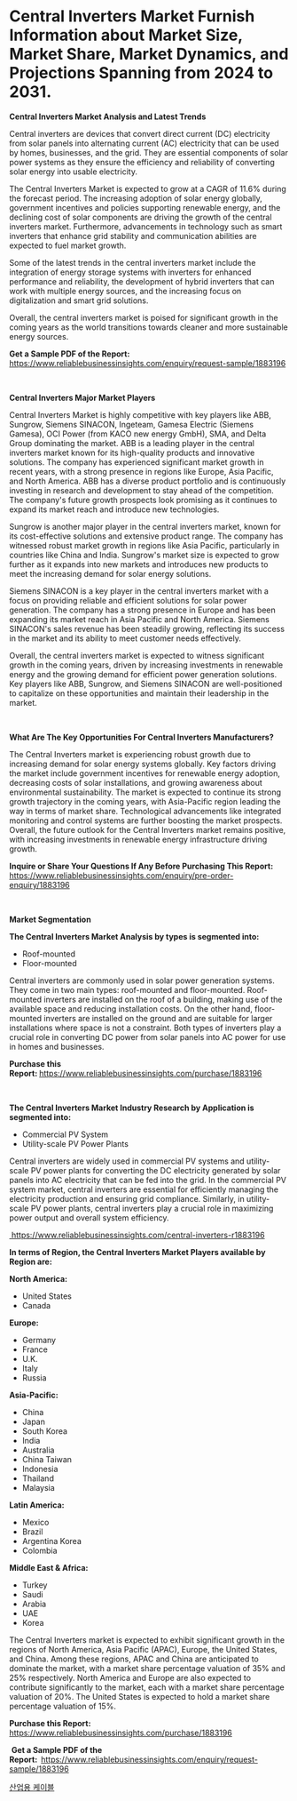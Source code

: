 <p><h1>Central Inverters Market Furnish Information about Market Size, Market Share, Market Dynamics, and Projections Spanning from 2024 to 2031.</h1></p><p><strong>Central Inverters Market Analysis and Latest Trends</strong></p>
<p><p>Central inverters are devices that convert direct current (DC) electricity from solar panels into alternating current (AC) electricity that can be used by homes, businesses, and the grid. They are essential components of solar power systems as they ensure the efficiency and reliability of converting solar energy into usable electricity.</p><p>The Central Inverters Market is expected to grow at a CAGR of 11.6% during the forecast period. The increasing adoption of solar energy globally, government incentives and policies supporting renewable energy, and the declining cost of solar components are driving the growth of the central inverters market. Furthermore, advancements in technology such as smart inverters that enhance grid stability and communication abilities are expected to fuel market growth.</p><p>Some of the latest trends in the central inverters market include the integration of energy storage systems with inverters for enhanced performance and reliability, the development of hybrid inverters that can work with multiple energy sources, and the increasing focus on digitalization and smart grid solutions.</p><p>Overall, the central inverters market is poised for significant growth in the coming years as the world transitions towards cleaner and more sustainable energy sources.</p></p>
<p><strong>Get a Sample PDF of the Report:&nbsp;</strong> <a href="https://www.reliablebusinessinsights.com/enquiry/request-sample/1883196">https://www.reliablebusinessinsights.com/enquiry/request-sample/1883196</a></p>
<p>&nbsp;</p>
<p><strong>Central Inverters Major Market Players</strong></p>
<p><p>Central Inverters Market is highly competitive with key players like ABB, Sungrow, Siemens SINACON, Ingeteam, Gamesa Electric (Siemens Gamesa), OCI Power (from KACO new energy GmbH), SMA, and Delta Group dominating the market. ABB is a leading player in the central inverters market known for its high-quality products and innovative solutions. The company has experienced significant market growth in recent years, with a strong presence in regions like Europe, Asia Pacific, and North America. ABB has a diverse product portfolio and is continuously investing in research and development to stay ahead of the competition. The company's future growth prospects look promising as it continues to expand its market reach and introduce new technologies.</p><p>Sungrow is another major player in the central inverters market, known for its cost-effective solutions and extensive product range. The company has witnessed robust market growth in regions like Asia Pacific, particularly in countries like China and India. Sungrow's market size is expected to grow further as it expands into new markets and introduces new products to meet the increasing demand for solar energy solutions.</p><p>Siemens SINACON is a key player in the central inverters market with a focus on providing reliable and efficient solutions for solar power generation. The company has a strong presence in Europe and has been expanding its market reach in Asia Pacific and North America. Siemens SINACON's sales revenue has been steadily growing, reflecting its success in the market and its ability to meet customer needs effectively.</p><p>Overall, the central inverters market is expected to witness significant growth in the coming years, driven by increasing investments in renewable energy and the growing demand for efficient power generation solutions. Key players like ABB, Sungrow, and Siemens SINACON are well-positioned to capitalize on these opportunities and maintain their leadership in the market.</p></p>
<p>&nbsp;</p>
<p><strong>What Are The Key Opportunities For Central Inverters Manufacturers?</strong></p>
<p><p>The Central Inverters market is experiencing robust growth due to increasing demand for solar energy systems globally. Key factors driving the market include government incentives for renewable energy adoption, decreasing costs of solar installations, and growing awareness about environmental sustainability. The market is expected to continue its strong growth trajectory in the coming years, with Asia-Pacific region leading the way in terms of market share. Technological advancements like integrated monitoring and control systems are further boosting the market prospects. Overall, the future outlook for the Central Inverters market remains positive, with increasing investments in renewable energy infrastructure driving growth.</p></p>
<p><strong>Inquire or Share Your Questions If Any Before Purchasing This Report:</strong> <a href="https://www.reliablebusinessinsights.com/enquiry/pre-order-enquiry/1883196">https://www.reliablebusinessinsights.com/enquiry/pre-order-enquiry/1883196</a></p>
<p>&nbsp;</p>
<p><strong>Market Segmentation</strong></p>
<p><strong>The Central Inverters Market Analysis by types is segmented into:</strong></p>
<p><ul><li>Roof-mounted</li><li>Floor-mounted</li></ul></p>
<p><p>Central inverters are commonly used in solar power generation systems. They come in two main types: roof-mounted and floor-mounted. Roof-mounted inverters are installed on the roof of a building, making use of the available space and reducing installation costs. On the other hand, floor-mounted inverters are installed on the ground and are suitable for larger installations where space is not a constraint. Both types of inverters play a crucial role in converting DC power from solar panels into AC power for use in homes and businesses.</p></p>
<p><strong>Purchase this Report:&nbsp;</strong><a href="https://www.reliablebusinessinsights.com/purchase/1883196">https://www.reliablebusinessinsights.com/purchase/1883196</a></p>
<p>&nbsp;</p>
<p><strong>The Central Inverters Market Industry Research by Application is segmented into:</strong></p>
<p><ul><li>Commercial PV System</li><li>Utility-scale PV Power Plants</li></ul></p>
<p><p>Central inverters are widely used in commercial PV systems and utility-scale PV power plants for converting the DC electricity generated by solar panels into AC electricity that can be fed into the grid. In the commercial PV system market, central inverters are essential for efficiently managing the electricity production and ensuring grid compliance. Similarly, in utility-scale PV power plants, central inverters play a crucial role in maximizing power output and overall system efficiency.</p></p>
<p><a href="https://www.reliablebusinessinsights.com/central-inverters-r1883196">&nbsp;https://www.reliablebusinessinsights.com/central-inverters-r1883196</a></p>
<p><strong>In terms of Region, the Central Inverters Market Players available by Region are:</strong></p>
<p>
    <p> <strong> North America: </strong>
        <ul>
            <li>United States</li>
            <li>Canada</li>
        </ul>
        </p> 
    <p> <strong> Europe: </strong>
        <ul>
            <li>Germany</li>
            <li>France</li>
            <li>U.K.</li>
            <li>Italy</li>
            <li>Russia</li>
        </ul>
        </p> 
    <p> <strong> Asia-Pacific: </strong>
        <ul>
            <li>China</li>
            <li>Japan</li>
            <li>South Korea</li>
            <li>India</li>
            <li>Australia</li>
            <li>China Taiwan</li>
            <li>Indonesia</li>
            <li>Thailand</li>
            <li>Malaysia</li>
        </ul>
        </p> 
    <p> <strong> Latin America: </strong>
        <ul>
            <li>Mexico</li>
            <li>Brazil</li>
            <li>Argentina Korea</li>
            <li>Colombia</li>
        </ul>
        </p> 
    <p> <strong> Middle East & Africa: </strong>
        <ul>
            <li>Turkey</li>
            <li>Saudi</li>
            <li>Arabia</li>
            <li>UAE</li>
            <li>Korea</li>
        </ul>
    </p>
    </p>
<p><p>The Central Inverters market is expected to exhibit significant growth in the regions of North America, Asia Pacific (APAC), Europe, the United States, and China. Among these regions, APAC and China are anticipated to dominate the market, with a market share percentage valuation of 35% and 25% respectively. North America and Europe are also expected to contribute significantly to the market, each with a market share percentage valuation of 20%. The United States is expected to hold a market share percentage valuation of 15%.</p></p>
<p><strong>Purchase this Report: </strong><a href="https://www.reliablebusinessinsights.com/purchase/1883196">https://www.reliablebusinessinsights.com/purchase/1883196</a></p>
<p>&nbsp;<strong>Get a Sample PDF of the Report:&nbsp;&nbsp;</strong><a href="https://www.reliablebusinessinsights.com/enquiry/request-sample/1883196">https://www.reliablebusinessinsights.com/enquiry/request-sample/1883196</a></p>
<p><strong></strong></p>
<p><p><a href="https://github.com/CliftonFisher9067/Market-Research-Report-List-3/blob/main/912188842000.md">산업용 케이블</a></p></p>